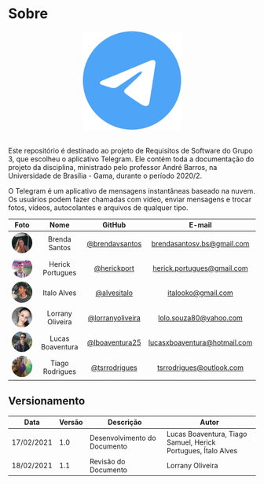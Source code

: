 # Sobre

<!-- <div align="center">
  <img src= "docs/assets/logos/Promobit.png"/>
</div>
<br /> -->
<div>
  <center>
  <img width=200  src="./assets/planejamento/logos/telegram-logo-with-border.svg.png"/>
</div>
</br>

Este repositório é destinado ao projeto de Requisitos de Software do Grupo 3, que escolheu o aplicativo Telegram. Ele contém toda a documentação do projeto da disciplina, ministrado pelo professor André Barros, na Universidade de Brasília - Gama, durante o período 2020/2.

O Telegram é um aplicativo de mensagens instantâneas baseado na nuvem. Os usuários podem fazer chamadas com vídeo, enviar mensagens e trocar fotos, vídeos, autocolantes e arquivos de qualquer tipo.

|                                        Foto                                        |       Nome       |               GitHub               |            E-mail            |
| :--------------------------------------------------------------------------------: | :--------------: | :--------------------------------: | :--------------------------: |
| <img width=100 style="border-radius:50%" src="./assets/integrantes/brenda.jpeg"/>  |  Brenda Santos   |  [@brendavsantos][brenda-github]   |  brendasantosv.bs@gmail.com  |
| <img width=100 style="border-radius:50%" src="./assets/integrantes/herick.jpeg"/>  | Herick Portugues |    [@herickport][herick-github]    |  herick.portugues@gmail.com  |
|  <img width=100 style="border-radius:50%" src="./assets/integrantes/italo.jpeg"/>  |   Italo Alves    |    [@alvesitalo][italo-github]     |      italooko@gmail.com      |
| <img width=100 style="border-radius:50%" src="./assets/integrantes/lorrany.jpeg"/> | Lorrany Oliveira | [@lorranyoliveira][lorrany-github] |    lolo.souza80@yahoo.com    |
|  <img width=100 style="border-radius:50%" src="./assets/integrantes/lucas.png"/>   | Lucas Boaventura |   [@lboaventura25][lucas-github]   | lucasxboaventura@hotmail.com |
|  <img width=100 style="border-radius:50%" src="./assets/integrantes/tiago.jpeg"/>  | Tiago Rodrigues  |   [@tsrrodrigues][tiago-github]    |   tsrrodrigues@outlook.com   |

[brenda-github]: https://github.com/brendavsantos
[herick-github]: https://github.com/herickport
[italo-github]: https://github.com/italooko@gmail.com
[lucas-github]: https://github.com/lboaventura25
[lorrany-github]: https://github.com/lorranyoliveira
[tiago-github]: https://github.com/tsrrodrigues

## Versionamento

| Data       | Versão | Descrição                    | Autor                                                         |
| ---------- | ------ | ---------------------------- | ------------------------------------------------------------- |
| 17/02/2021 | 1.0    | Desenvolvimento do Documento | Lucas Boaventura, Tiago Samuel, Herick Portugues, Ítalo Alves |
| 18/02/2021 | 1.1    | Revisão do Documento         | Lorrany Oliveira                                              |
